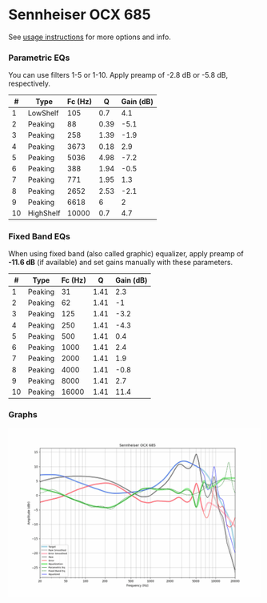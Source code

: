 # Sennheiser OCX 685
See [usage instructions](https://github.com/jaakkopasanen/AutoEq#usage) for more options and info.

### Parametric EQs
You can use filters 1-5 or 1-10. Apply preamp of -2.8 dB or -5.8 dB, respectively.

|   # | Type      |   Fc (Hz) |    Q |   Gain (dB) |
|-----|-----------|-----------|------|-------------|
|   1 | LowShelf  |       105 | 0.7  |         4.1 |
|   2 | Peaking   |        88 | 0.39 |        -5.1 |
|   3 | Peaking   |       258 | 1.39 |        -1.9 |
|   4 | Peaking   |      3673 | 0.18 |         2.9 |
|   5 | Peaking   |      5036 | 4.98 |        -7.2 |
|   6 | Peaking   |       388 | 1.94 |        -0.5 |
|   7 | Peaking   |       771 | 1.95 |         1.3 |
|   8 | Peaking   |      2652 | 2.53 |        -2.1 |
|   9 | Peaking   |      6618 | 6    |         2   |
|  10 | HighShelf |     10000 | 0.7  |         4.7 |

### Fixed Band EQs
When using fixed band (also called graphic) equalizer, apply preamp of **-11.6 dB** (if available) and set gains manually with these parameters.

|   # | Type    |   Fc (Hz) |    Q |   Gain (dB) |
|-----|---------|-----------|------|-------------|
|   1 | Peaking |        31 | 1.41 |         2.3 |
|   2 | Peaking |        62 | 1.41 |        -1   |
|   3 | Peaking |       125 | 1.41 |        -3.2 |
|   4 | Peaking |       250 | 1.41 |        -4.3 |
|   5 | Peaking |       500 | 1.41 |         0.4 |
|   6 | Peaking |      1000 | 1.41 |         2.4 |
|   7 | Peaking |      2000 | 1.41 |         1.9 |
|   8 | Peaking |      4000 | 1.41 |        -0.8 |
|   9 | Peaking |      8000 | 1.41 |         2.7 |
|  10 | Peaking |     16000 | 1.41 |        11.4 |

### Graphs
![](./Sennheiser%20OCX%20685.png)

